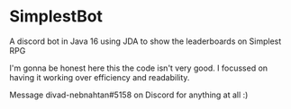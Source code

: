# SimplestBot
A discord bot in Java 16 using JDA to show the leaderboards on Simplest RPG

I'm gonna be honest here this the code isn't very good. I focussed on having it working over efficiency and readability.

Message divad-nebnahtan#5158 on Discord for anything at all :)
